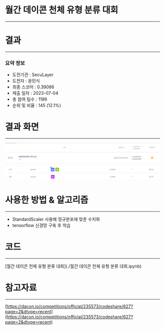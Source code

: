# 월간 데이콘 천체 유형 분류 대회
-----------------------------------
# 결과
-----------------------------------
### 요약 정보
  * 도전기관 : SecuLayer
  * 도전자 : 윤민식
  * 최종 스코어 : 0.39086
  * 제출 일자 : 2023-07-04
  * 총 참여 팀수 : 1196
  * 순위 및 비율 : 145 (12.1%)
# 결과 화면
-----------------------------------
![score](./img/score.PNG)
![rank](./img/rank.PNG)
# 사용한 방법 & 알고리즘
----------------------------------
  * StandardScaler 사용해 정규분포에 맞춘 수치화
  * tensorflow 신경망 구축 후 학습
# 코드
----------------------------------
[월간 데이콘 천체 유형 분류 대회](./월간 데이콘 천체 유형 분류 대회.ipynb)
# 참고자료
----------------------------------
[https://dacon.io/competitions/official/235573/codeshare/627?page=2&dtype=recent](https://dacon.io/competitions/official/235573/codeshare/627?page=2&dtype=recent)
